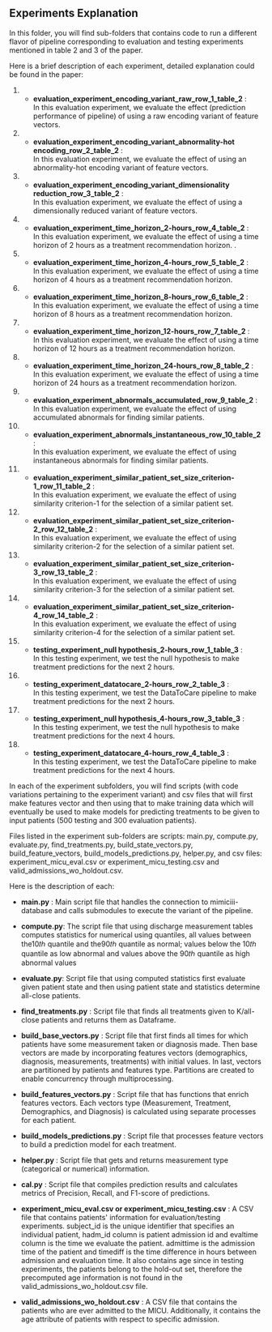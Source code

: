 ## Experiments Explanation
In this folder, you will find sub-folders that contains code to run a different flavor of pipeline corresponding to evaluation and testing experiments mentioned in table 2 and 3 of the paper.  

Here is a brief description of each experiment, detailed explanation could be found in the paper:  
1. * **evaluation_experiment_encoding_variant_raw_row_1_table_2** :  
In this evaluation experiment, we evaluate the effect (prediction performance of pipeline) of using a raw encoding variant of feature vectors.  
2. * **evaluation_experiment_encoding_variant_abnormality-hot encoding_row_2_table_2** :  
In this evaluation experiment, we evaluate the effect of using an abnormality-hot encoding variant of feature vectors.    
3. * **evaluation_experiment_encoding_variant_dimensionality reduction_row_3_table_2** :  
In this evaluation experiment, we evaluate the effect of using a dimensionally reduced variant of feature vectors.  
4. * **evaluation_experiment_time_horizon_2-hours_row_4_table_2** :  
In this evaluation experiment, we evaluate the effect of using a time horizon of 2 hours as a treatment recommendation horizon.  . 
5. * **evaluation_experiment_time_horizon_4-hours_row_5_table_2** :  
In this evaluation experiment, we evaluate the effect of using a time horizon of 4 hours as a treatment recommendation horizon.   
6. * **evaluation_experiment_time_horizon_8-hours_row_6_table_2** :  
In this evaluation experiment, we evaluate the effect of using a time horizon of 8 hours as a treatment recommendation horizon.  
7. * **evaluation_experiment_time_horizon_12-hours_row_7_table_2** :  
In this evaluation experiment, we evaluate the effect of using a time horizon of 12 hours as a treatment recommendation horizon.  
8. * **evaluation_experiment_time_horizon_24-hours_row_8_table_2** :  
In this evaluation experiment, we evaluate the effect of using a time horizon of 24 hours as a treatment recommendation horizon.  
9. * **evaluation_experiment_abnormals_accumulated_row_9_table_2** :  
In this evaluation experiment, we evaluate the effect of using accumulated abnormals for finding similar patients.  
10. * **evaluation_experiment_abnormals_instantaneous_row_10_table_2** :  
In this evaluation experiment, we evaluate the effect of using instantaneous abnormals for finding similar patients.  
11. * **evaluation_experiment_similar_patient_set_size_criterion-1_row_11_table_2** :  
In this evaluation experiment, we evaluate the effect of using similarity criterion-1 for the selection of a similar patient set.  
12. * **evaluation_experiment_similar_patient_set_size_criterion-2_row_12_table_2** :  
In this evaluation experiment, we evaluate the effect of using similarity criterion-2 for the selection of a similar patient set.  
13. * **evaluation_experiment_similar_patient_set_size_criterion-3_row_13_table_2** :  
In this evaluation experiment, we evaluate the effect of using similarity criterion-3 for the selection of a similar patient set.  
14. * **evaluation_experiment_similar_patient_set_size_criterion-4_row_14_table_2** :  
In this evaluation experiment, we evaluate the effect of using similarity criterion-4 for the selection of a similar patient set.  
15. * **testing_experiment_null hypothesis_2-hours_row_1_table_3** :  
In this testing experiment, we test the null hypothesis to make treatment predictions for the next 2 hours.  
16. * **testing_experiment_datatocare_2-hours_row_2_table_3** :  
In this testing experiment, we test the DataToCare pipeline to make treatment predictions for the next 2 hours.  
17. * **testing_experiment_null hypothesis_4-hours_row_3_table_3** :  
In this testing experiment, we test the null hypothesis to make treatment predictions for the next 4 hours.  
18. * **testing_experiment_datatocare_4-hours_row_4_table_3** :  
In this testing experiment, we test the DataToCare pipeline to make treatment predictions for the next 4 hours.  

In each of the experiment subfolders, you will find scripts (with code variations pertaining to the experiment variant) and csv files that will first make features vector and then using that to make training data which will eventually be used to make models for predicting treatments to be given to input patients (500 testing and 300 evaluation patients).

Files listed in the experiment sub-folders are scripts: main.py, compute.py, evaluate.py, find_treatments.py, build_state_vectors.py, build_feature_vectors, build_models_predictions.py, helper.py, and csv files: experiment_micu_eval.csv or experiment_micu_testing.csv and valid_admissions_wo_holdout.csv.  

Here is the description of each:

* **main.py** :
Main script file that handles the connection to mimiciii-database and calls submodules to execute the variant of the pipeline. 

* **compute.py**:
The script file that using discharge measurement tables computes statistics for numerical using quantiles, all values between the10𝑡ℎ quantile and the90𝑡ℎ quantile as normal; values below the 10𝑡ℎ quantile as low abnormal and values above the 90𝑡ℎ quantile as high abnormal values

* **evaluate.py**:
Script file that using computed statistics first evaluate given patient state and then using patient state and statistics determine all-close patients.

* **find_treatments.py** :
Script file that finds all treatments given to K/all-close patients and returns them as Dataframe. 

* **build_base_vectors.py** :
Script file that first finds all times for which patients have some measurement taken or diagnosis made. Then base vectors are made by incorporating features vectors (demographics, diagnosis, measurements, treatments) with initial values. In last, vectors are partitioned by patients and features type. Partitions are created to enable concurrency through multiprocessing.

* **build_features_vectors.py** :
Script file that has functions that enrich features vectors. Each vectors type (Measurement, Treatment, Demographics, and Diagnosis) is calculated using separate processes for each patient.

* **build_models_predictions.py** :
Script file that processes feature vectors to build a prediction model for each treatment.

* **helper.py** :
Script file that gets and returns measurement type (categorical or numerical) information.

* **cal.py** :
Script file that compiles prediction results and calculates metrics of Precision, Recall, and F1-score of predictions.

* **experiment_micu_eval.csv or experiment_micu_testing.csv** :
A CSV file that contains patients' information for evaluation/testing experiments. subject_id is the unique identifier that specifies an individual patient, hadm_id column is patient admission id and evaltime column is the time we evaluate the patient. admittime is the admission time of the patient and timediff is the time difference in hours between admission and evaluation time. It also contains age since in testing experiments, the patients belong to the hold-out set, therefore the precomputed age information is not found in the valid_admissions_wo_holdout.csv file.

* **valid_admissions_wo_holdout.csv** :
A CSV file that contains the patients who are ever admitted to the MICU. Additionally, it contains the age attribute of patients with respect to specific admission.